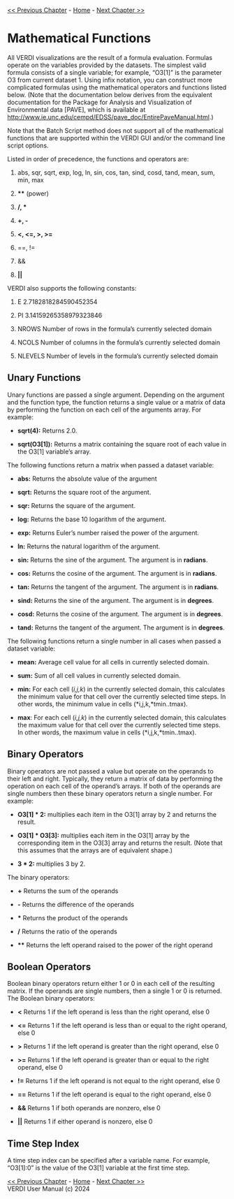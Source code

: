 <!-- BEGIN COMMENT -->
  
[<< Previous Chapter](VERDI_ch15.md) - [Home](README.md) - [Next Chapter >>](VERDI_ch17.md)

<!-- END COMMENT -->

Mathematical Functions
=======================

All VERDI visualizations are the result of a formula evaluation. Formulas operate on the variables provided by the datasets. The simplest valid formula consists of a single variable; for example, “O3[1]” is the parameter O3 from current dataset 1. Using infix notation, you can construct more complicated formulas using the mathematical operators and functions listed below. (Note that the documentation below derives from the equivalent documentation for the Package for Analysis and Visualization of Environmental data [PAVE], which is available at <http://www.ie.unc.edu/cempd/EDSS/pave_doc/EntirePaveManual.html>.)

Note that the Batch Script method does not support all of the mathematical functions that are supported within the VERDI GUI and/or the command line script options.

Listed in order of precedence, the functions and operators are:

1.  abs, sqr, sqrt, exp, log, ln, sin, cos, tan, sind, cosd, tand, mean, sum, min, max

2.  **\*\*** (power)

3.  **/, \***

4.  **+, -**

5.  **&lt;, &lt;=, &gt;, &gt;=**

6.  ==, !=

7.  &&

8.  **||**

VERDI also supports the following constants:

1.  E 2.7182818284590452354

2.  PI 3.14159265358979323846

3.  NROWS Number of rows in the formula’s currently selected domain

4.  NCOLS Number of columns in the formula’s currently selected domain

5.  NLEVELS Number of levels in the formula’s currently selected domain

Unary Functions
---------------

Unary functions are passed a single argument. Depending on the argument and the function type, the function returns a single value or a matrix of data by performing the function on each cell of the arguments array. For example:

-   **sqrt(4):** Returns 2.0.

-   **sqrt(O3[1]):** Returns a matrix containing the square root of each value in the O3[1] variable’s array.

The following functions return a matrix when passed a dataset variable:

-   **abs:** Returns the absolute value of the argument

-   **sqrt:** Returns the square root of the argument.

-   **sqr:** Returns the square of the argument.

-   **log:** Returns the base 10 logarithm of the argument.

-   **exp:** Returns Euler’s number raised the power of the argument.

-   **ln:** Returns the natural logarithm of the argument.

-   **sin:** Returns the sine of the argument. The argument is in **radians**.

-   **cos:** Returns the cosine of the argument. The argument is in **radians**.

-   **tan:** Returns the tangent of the argument. The argument is in **radians**.

-   **sind:** Returns the sine of the argument. The argument is in **degrees**.

-   **cosd:** Returns the cosine of the argument. The argument is in **degrees**.

-   **tand:** Returns the tangent of the argument. The argument is in **degrees**.

The following functions return a single number in all cases when passed a dataset variable:

-   **mean:** Average cell value for all cells in currently selected domain.

-   **sum:** Sum of all cell values in currently selected domain.

-   **min:** For each cell (*i,j,k*) in the currently selected domain, this calculates the minimum value for that cell over the currently selected time steps. In other words, the minimum value in cells (*i,j,k,*tmin..tmax).

-   **max**: For each cell (*i,j,k*) in the currently selected domain, this calculates the maximum value for that cell over the currently selected time steps. In other words, the maximum value in cells (*i,j,k,*tmin..tmax).

Binary Operators
----------------

Binary operators are not passed a value but operate on the operands to their left and right. Typically, they return a matrix of data by performing the operation on each cell of the operand’s arrays. If both of the operands are single numbers then these binary operators return a single number. For example:

-   **O3[1] * 2:** multiplies each item in the O3[1] array by 2 and returns the result.

-   **O3[1] * O3[3]:** multiplies each item in the O3[1] array by the corresponding item in the O3[3] array and returns the result. (Note that this assumes that the arrays are of equivalent shape.)

-   **3 * 2:** multiplies 3 by 2.

The binary operators:

-   **+** Returns the sum of the operands

-   **-** Returns the difference of the operands

-   **\*** Returns the product of the operands

-   **/** Returns the ratio of the operands

-   **\*\*** Returns the left operand raised to the power of the right operand

Boolean Operators
-----------------

Boolean binary operators return either 1 or 0 in each cell of the resulting matrix. If the operands are single numbers, then a single 1 or 0 is returned. The Boolean binary operators:

-   **&lt;** Returns 1 if the left operand is less than the right operand, else 0

-   **&lt;=** Returns 1 if the left operand is less than or equal to the right operand, else 0

-   **&gt;** Returns 1 if the left operand is greater than the right operand, else 0

-   **&gt;=** Returns 1 if the left operand is greater than or equal to the right operand, else 0

-   **!=** Returns 1 if the left operand is not equal to the right operand, else 0

-   **==** Returns 1 if the left operand is equal to the right operand, else 0

-   **&&** Returns 1 if both operands are nonzero, else 0

-   **||** Returns 1 if either operand is nonzero, else 0

Time Step Index
---------------

A time step index can be specified after a variable name. For example, “O3[1]:0” is the value of the O3[1] variable at the first time step.

<!-- BEGIN COMMENT -->

[<< Previous Chapter](VERDI_ch15.md) - [Home](README.md) - [Next Chapter >>](VERDI_ch17.md)<br>
VERDI User Manual (c) 2024<br>

<!-- END COMMENT -->

